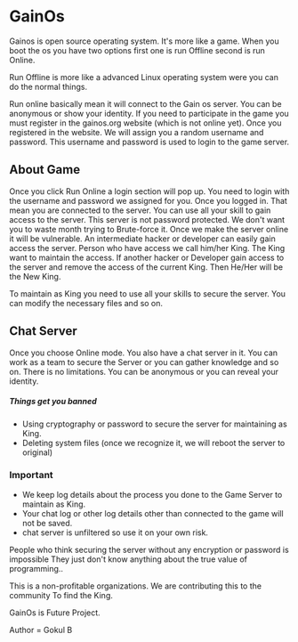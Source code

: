 # GainOs

Gainos is open source operating system. It's more like a game. When you boot the os you have two options first one is run Offline second is run Online.

Run Offline is more like a advanced Linux operating system were you can do the normal things.

Run online basically mean it will connect to the Gain os server. You can be anonymous or show your identity. If you need to participate in the game you must register in the gainos.org website (which is not online yet).
Once you registered in the website. We will assign you a random username and password. This username and password is used to login to the game server. 

## About Game

Once you click Run Online a login section will pop up. You need to login with the username and password we assigned for you. Once you logged in. That mean you are connected to the server. You can use all your skill to gain access to the server. This server is not password protected. We don't want you to waste month trying to Brute-force it. 
Once we make the server online it will be vulnerable. An intermediate hacker or developer can easily gain access the server. Person who have access we call him/her King. The King want to maintain the access. If another hacker or Developer gain access to the server and remove the access of the current King. Then He/Her will be the New King.

To maintain as King you need to use all your skills to secure the server. You can modify the necessary files and so on.


## Chat Server

Once you choose Online mode. You also have a chat server in it. You can work as a team to secure the Server or you can gather knowledge and so on. There is no limitations. You can be anonymous or you can reveal your identity.

##### Things get you banned

- Using cryptography or password to secure the server for maintaining as King.
- Deleting system files (once we recognize it, we will reboot the server to original)

### Important

- We keep log details about the process you done to the Game Server to maintain as King.
- Your chat log or other log details other than connected to the game will not be saved.
- chat server is unfiltered so use it on your own risk.

People who think securing the server without any encryption or password is impossible They just don't know anything about the true value of programming..

This is a non-profitable organizations. We are contributing this to the community To find the King.

GainOs is Future Project.

Author = Gokul B




